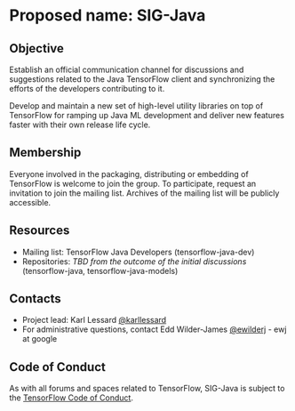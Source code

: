 # Proposed name: SIG-Java

## Objective

Establish an official communication channel for discussions and suggestions related to the Java TensorFlow client and synchronizing the efforts of the developers contributing to it.

Develop and maintain a new set of high-level utility libraries on top of TensorFlow for ramping up Java ML development and deliver new features faster with their own release life cycle.

## Membership

Everyone involved in the packaging, distributing or embedding of TensorFlow is
welcome to join the group. To participate, request an invitation to join the
mailing list. Archives of the mailing list will be publicly accessible.

## Resources

* Mailing list: TensorFlow Java Developers (tensorflow-java-dev)
* Repositories: *TBD from the outcome of the initial discussions* (tensorflow-java, tensorflow-java-models)

## Contacts

* Project lead: Karl Lessard [@karllessard](https://github.com/karllessard)
* For administrative questions, contact Edd Wilder-James [@ewilderj](https://github.com/ewilderj) - ewj at google

## Code of Conduct

As with all forums and spaces related to TensorFlow, SIG-Java is subject to
the [TensorFlow Code of Conduct](https://github.com/tensorflow/tensorflow/blob/master/CODE_OF_CONDUCT.md).
